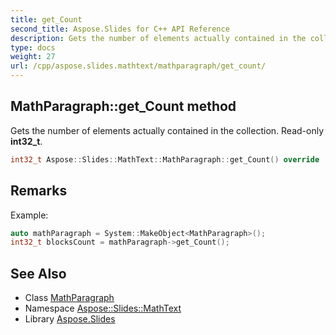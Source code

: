 ```yaml
---
title: get_Count
second_title: Aspose.Slides for C++ API Reference
description: Gets the number of elements actually contained in the collection. Read-only int32_t.
type: docs
weight: 27
url: /cpp/aspose.slides.mathtext/mathparagraph/get_count/
---
```

## MathParagraph::get_Count method


Gets the number of elements actually contained in the collection. Read-only **int32_t**.

```cpp
int32_t Aspose::Slides::MathText::MathParagraph::get_Count() override
```

## Remarks


Example: 
```cpp
auto mathParagraph = System::MakeObject<MathParagraph>();
int32_t blocksCount = mathParagraph->get_Count();
```

## See Also

* Class [MathParagraph](../)
* Namespace [Aspose::Slides::MathText](../../)
* Library [Aspose.Slides](../../../)
